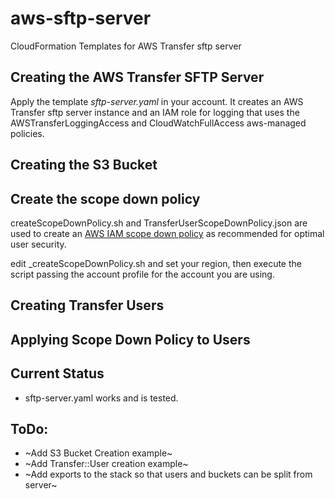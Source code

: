 # aws-sftp-server

CloudFormation Templates for AWS Transfer sftp server

## Creating the AWS Transfer SFTP Server

Apply the template _sftp-server.yaml_ in your account. It creates an AWS Transfer sftp server instance and an IAM role for logging that uses the AWSTransferLoggingAccess and CloudWatchFullAccess aws-managed policies.

## Creating the S3 Bucket

## Create the scope down policy

createScopeDownPolicy.sh and TransferUserScopeDownPolicy.json are used to create an [AWS IAM scope down policy](https://docs.aws.amazon.com/transfer/latest/userguide/users.html#users-policies-scope-down) as recommended for optimal user security.

edit _createScopeDownPolicy.sh and set your region, then execute the script passing the account profile for the account you are using.

## Creating Transfer Users

## Applying Scope Down Policy to Users

## Current Status

* sftp-server.yaml works and is tested.

## ToDo:

* ~Add S3 Bucket Creation example~
* ~Add Transfer::User creation example~
* ~Add exports to the stack so that users and buckets can be split from server~
